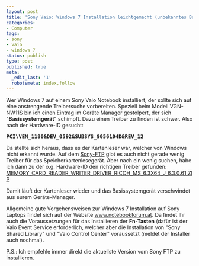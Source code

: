 ```yaml
---
layout: post
title: 'Sony Vaio: Windows 7 Installation leichtgemacht (unbekanntes Basissystemgerät)'
categories:
- Computer
tags:
- sony
- vaio
- windows 7
status: publish
type: post
published: true
meta:
  _edit_last: '1'
  robotsmeta: index,follow
---
```

Wer Windows 7 auf einem Sony Vaio Notebook installiert, der sollte sich auf eine anstrengende Treibersuche vorbereiten. Speziell beim Modell VGN-NW11S bin ich einen Eintrag im Geräte Manager gestolpert, der sich "<strong>Basissystemgerät</strong>" schimpft. Dazu einen Treiber zu finden ist schwer. Also nach der Hardware-ID gesucht:
<pre><strong>PCI\VEN_1180&amp;DEV_0592&amp;SUBSYS_9056104D&amp;REV_12</strong></pre>


Da stellte sich heraus, dass es der Kartenleser war, welcher von Windows nicht erkannt wurde. Auf dem <a href="ftp://ftp.vaio-link.com/PUB/VAIO/ORIGINAL/">Sony-FTP</a> gibt es auch nicht gerade wenig Treiber für das Speicherkartenlesegerät. Aber nach ein wenig suchen, habe ich dann zu der o.g. Hardware-ID den richtigen Treiber gefunden:
<a href="ftp://ftp.vaio-link.com/PUB/VAIO/ORIGINAL/MEMORY_CARD_READER_WRITER_DRIVER_RICOH_MS_6.3X64_J_6.3.0.61.ZIP">MEMORY_CARD_READER_WRITER_DRIVER_RICOH_MS_6.3X64_J_6.3.0.61.ZIP</a>

Damit läuft der Kartenleser wieder und das Basissystemgerät verschwindet aus eurem Geräte-Manager.

Allgemeine gute Vorgehensweisen zur Windows 7 Installation auf Sony Laptops findet sich auf der Website <a href="http://www.notebookforum.at/sony-vaio-forum/36690-kompletter-windows-7-installations-guide-gilt-auch-fuer-vista.html">www.notebookforum.at</a>. Da findet Ihr auch die Voraussetzungen für das Installieren der <strong>Fn-Tasten</strong> (dafür ist der Vaio Event Service erforderlich, welcher aber die Installation von "Sony Shared Library" und "Vaio Control Center" voraussetzt (meldet der Installer auch nochmal).

P.S.: Ich empfehle immer direkt die aktuellste Version vom Sony FTP zu installieren.
